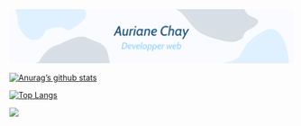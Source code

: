 <img src="https://github.com/chay-a/chay-a/blob/main/Banni%C3%A8re(1).png">

[![Anurag’s github stats](https://github-readme-stats.vercel.app/api?username=chay-a)](https://github.com/chay-a)

[![Top Langs](https://github-readme-stats.vercel.app/api/top-langs/?username=chay-a&layout=compact)](https://github.com/chay-a)


![](https://img.shields.io/badge/Code-HTML-informational?style=flat&logo=react&color=61DAFB)
<!---
chay-a/chay-a is a ✨ special ✨ repository because its `README.md` (this file) appears on your GitHub profile.
You can click the Preview link to take a look at your changes.
--->
